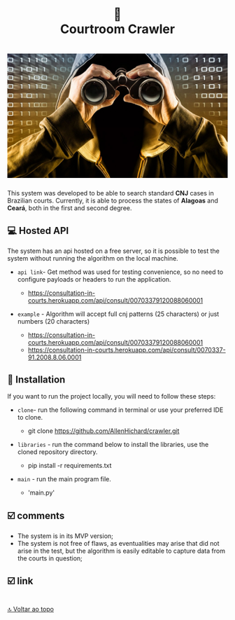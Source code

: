 <h1 align="center">
📄<br>Courtroom Crawler
</h1>

<h1 align="center">
  <img src="image/spy.jpg">
</h1>

This system was developed to be able to search standard **CNJ** cases in Brazilian courts. Currently, it is able to process the states of **Alagoas** and **Ceará**, both in the first and second degree.

## 💻 ️Hosted API

The system has an api hosted on a free server, so it is possible to test the system without running the algorithm on the local machine.

- `api link`- Get method was used for testing convenience, so no need to configure payloads or headers to run the application.
  - https://consultation-in-courts.herokuapp.com/api/consult/00703379120088060001

- `example` - Algorithm will accept full cnj patterns (25 characters) or just numbers (20 characters)
  - https://consultation-in-courts.herokuapp.com/api/consult/00703379120088060001
  - https://consultation-in-courts.herokuapp.com/api/consult/0070337-91.2008.8.06.0001


## 💈 Installation

If you want to run the project locally, you will need to follow these steps:

- `clone`- run the following command in terminal or use your preferred IDE to clone.
  - git clone https://github.com/AllenHichard/crawler.git


- `libraries` - run the command below to install the libraries, use the cloned repository directory.
  - pip install -r requirements.txt
  

- `main` - run the main program file.
  - 'main.py' 

## ☑️ comments

- The system is in its MVP version;
- The system is not free of flaws, as eventualities may arise that did not arise in the test, but the algorithm is easily editable to capture data from the courts in question;

## ☑️ link

<br>[🔝 Voltar ao topo](#crawler-) <br>
